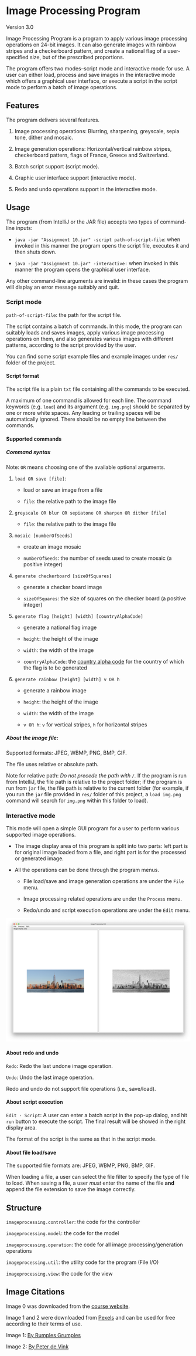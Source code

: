 # Image Processing Program

Version 3.0

Image Processing Program is a program to apply various image processing operations on 24-bit images. 
It can also generate images with rainbow stripes and a checkerboard pattern, and create a 
national flag of a user-specified size, but of the prescribed proportions.

The program offers two modes–script mode and interactive mode for use. A user can either load, 
process and save images in the interactive mode which offers a graphical user interface, or
execute a script in the script mode to perform a batch of image operations.

## Features

The program delivers several features.  

1. Image processing operations: Blurring, sharpening, greyscale, sepia tone, dither and mosaic.

2. Image generation operations: Horizontal/vertical rainbow stripes, checkerboard pattern, 
flags of France, Greece and Switzerland.

3. Batch script support (script mode).

4. Graphic user interface support (interactive mode).

5. Redo and undo operations support in the interactive mode.

## Usage

The program (from IntelliJ or the JAR file) accepts two types of command-line inputs:

- `java -jar "Assignment 10.jar" -script path-of-script-file`: when invoked in this manner the 
program opens the script file, executes it and then shuts down.

- `java -jar "Assignment 10.jar" -interactive:` when invoked in this manner the program opens the 
graphical user interface.

Any other command-line arguments are invalid: in these cases the program will display an error 
message suitably and quit.

### Script mode

`path-of-script-file`: the path for the script file.

The script contains a batch of commands. In this mode, the program can suitably loads and saves 
images, apply various image processing operations on them, and also generates various images with 
different patterns, according to the script provided by the user. 

You can find some script example files and example images under `res/` folder of the project.

#### Script format

The script file is a plain `txt` file containing all the commands to be executed. 

A maximum of one command is allowed for each line. The command keywords (e.g. `load`) and its 
argument (e.g. `img.png`) should be separated by one or more white spaces. Any leading or trailing 
spaces will be automatically ignored. There should be no empty line between the commands.

#### Supported commands

##### Command syntax

Note: `OR` means choosing one of the available optional arguments.

1. `load OR save [file]`:

   - load or save an image from a file
   
   - `file`: the relative path to the image file

2. `greyscale OR blur OR sepiatone OR sharpen OR dither [file]`

   - `file`: the relative path to the image file

3. `mosaic [numberOfSeeds]`

   - create an image mosaic
   
   - `numberOfSeeds`: the number of seeds used to create mosaic (a positive integer)

4. `generate checkerboard [sizeOfSquares]`
  
   - generate a checker board image
   
   - `sizeOfSquares`: the size of squares on the checker board (a positive integer)

5. `generate flag [height] [width] [countryAlphaCode]`

   - generate a national flag image
   
   - `height`: the height of the image
   
   - `width`: the width of the image
   
   - `countryAlphaCode`: the [country alpha code](https://countrycode.org) for the country of which 
   the flag is to be generated

6. `generate rainbow [height] [width] v OR h`

   - generate a rainbow image
   
   - `height`: the height of the image
     
   - `width`: the width of the image
   
   - `v OR h`: `v` for vertical stripes, `h` for horizontal stripes

##### About the image file:

Supported formats: JPEG, WBMP, PNG, BMP, GIF.

The file uses relative or absolute path.

Note for relative path: *Do not precede the path with `/`.* If the program is run from IntelliJ, 
the file path is relative to the project folder; if the program is run from `jar` file, the file 
path is relative to the current folder (for example, if you run the `jar` file provided in `res/` 
folder of this project, a `load img.png` command will search for `img.png` within this folder to 
load). 

### Interactive mode

This mode will open a simple GUI program for a user to perform various supported image
operations. 

- The image display area of this program is split into two parts: left part is for original image 
loaded from a file, and right part is for the processed or generated image.

- All the operations can be done through the program menus.

    - File load/save and image generation operations are under the `File` menu.

    - Image processing related operations are under the `Process` menu.
    
    - Redo/undo and script execution operations are under the `Edit` menu.
    

![Screen Shot](ScreenShot.png)
#### About redo and undo

`Redo`: Redo the last undone image operation.

`Undo`: Undo the last image operation.

Redo and undo do not support file operations (i.e., save/load).

#### About script execution

`Edit - Script`: A user can enter a batch script in the pop-up dialog, and hit `run` button to
execute the script. The final result will be showed in the right display area.

The format of the script is the same as that in the script mode.

#### About file load/save

The supported file formats are: JPEG, WBMP, PNG, BMP, GIF.

When loading a file, a user can select the file filter to specify the type of file to load.
When saving a file, a user *must* enter the name of the file **and** append the file extension to 
save the image correctly.  

## Structure

`imageprocessing.controller`: the code for the controller

`imageprocessing.model`: the code for the model

`imageprocessing.operation`: the code for all image processing/generation operations

`imageprocessing.util`: the utility code for the program (File I/O)

`imageprocessing.view`: the code for the view

## Image Citations

Image 0 was downloaded from the 
[course website](https://course.ccs.neu.edu/cs5004/manhattan-small.png).

Image 1 and 2 were downloaded from [Pexels](https://www.pexels.com/) and can be used for free 
according to their terms of use.

Image 1: 
[By Rumples Grumples](https://www.pexels.com/photo/photo-of-tractor-on-fields-1033716/)

Image 2:
[By Peter de Vink](https://www.pexels.com/photo/photography-of-airplane-near-mountain-849534/)